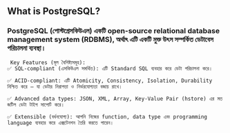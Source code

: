 ## What is PostgreSQL?

### PostgreSQL (পোস্টগ্রেসকিউএল) একটি open-source relational database management system (RDBMS), অর্থাৎ এটি একটি মুক্ত উৎস সম্পর্কিত ডেটাবেস পরিচালনা ব্যবস্থা।

```
 Key Features (মূল বৈশিষ্ট্যসমূহ):
✅ SQL-compliant (এসকিউএল সমর্থিত): এটি Standard SQL ব্যবহার করে ডেটা পরিচালনা করে।

✅ ACID-compliant: এটি Atomicity, Consistency, Isolation, Durability নিশ্চিত করে — যা ডেটার নিরাপত্তা ও নির্ভরযোগ্যতা বজায় রাখে।

✅ Advanced data types: JSON, XML, Array, Key-Value Pair (hstore) এর মত জটিল ডেটা টাইপ সাপোর্ট করে।

✅ Extensible (বর্ধনযোগ্য): আপনি নিজের function, data type এবং programming language ব্যবহার করে এক্সটেনশন তৈরি করতে পারেন।
```
